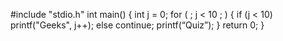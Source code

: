 #include "stdio.h"
int main()
{
 int j = 0;
 for ( ; j < 10 ; )
 { 
   if (j < 10)
     printf("Geeks", j++);
   else
     continue;
   printf(“Quiz”);
 }
 return 0;
}
